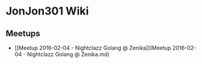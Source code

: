 # JonJon301 Wiki

## Meetups
- [[Meetup 2016-02-04 - Nightclazz Golang @ Zenika]](Meetup 2016-02-04 - Nightclazz Golang @ Zenika.md)
